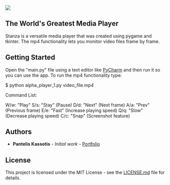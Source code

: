 ![](https://i.imgur.com/99W9Xdr.png)

## The World's Greatest Media Player

Stanza is a versatile media player that was created using pygame and tkinter. The mp4 functionality lets you monitor video files frame by frame.
 

## Getting Started
Open the "main.py" file using a text editor like [PyCharm](https://www.jetbrains.com/pycharm/download) and then run it so you can use the app. To run the mp4 functionality type:

$ python alpha_player_1.py video_file.mp4 

Command List:

W/w: "Play"
S/s: "Stay" (Pause)
D/d: "Next" (Next frame)
A/a: "Prev" (Previous frame)
E/e: "Fast" (Increase playing speed)
Q/q: "Slow" (Decrease playing speed)
C/c: "Snap" (Screenshot feature)

## Authors

* **Pantelis Kassotis** - *Initial work* - [Portfolio](https://panteliskassotis.com/)

## License

This project is licensed under the MIT License - see the [LICENSE.md](LICENSE.md) file for details.
